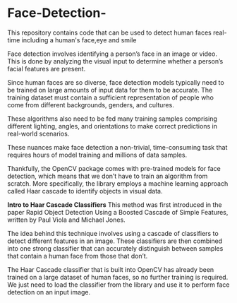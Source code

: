 # Face-Detection-
This repository contains code that can be used to detect human faces real-time including a human's face,eye and smile

Face detection involves identifying a person’s face in an image or video. This is done by analyzing the visual
input to determine whether a person’s facial features are present.

Since human faces are so diverse, face detection models typically need to be trained on large amounts of input 
data for them to be accurate. The training dataset must contain a sufficient representation of people who come 
from different backgrounds, genders, and cultures.

These algorithms also need to be fed many training samples comprising different lighting, angles, and orientations
to make correct predictions in real-world scenarios.

These nuances make face detection a non-trivial, time-consuming task that requires hours of model training and millions of data samples.

Thankfully, the OpenCV package comes with pre-trained models for face detection, which means that we don’t have to 
train an algorithm from scratch. More specifically, the library employs a machine learning approach called Haar cascade 
to identify objects in visual data.

**Intro to Haar Cascade Classifiers**
This method was first introduced in the paper Rapid Object Detection Using a Boosted Cascade of Simple Features, 
written by Paul Viola and Michael Jones.

The idea behind this technique involves using a cascade of classifiers to detect different features in an image.
These classifiers are then combined into one strong classifier that can accurately distinguish between samples that contain a human face from those that don’t.

The Haar Cascade classifier that is built into OpenCV has already been trained on a large dataset of human faces, 
so no further training is required. We just need to load the classifier from the library and use it to perform face detection on an input image.
